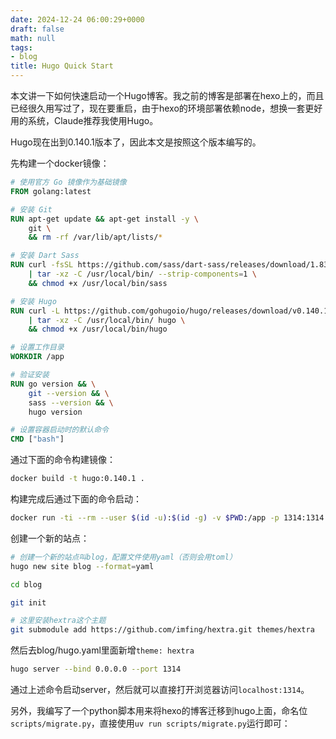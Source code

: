 ```yaml
---
date: 2024-12-24 06:00:29+0000
draft: false
math: null
tags:
- blog
title: Hugo Quick Start
---
```


本文讲一下如何快速启动一个Hugo博客。我之前的博客是部署在hexo上的，而且已经很久用写过了，现在要重启，由于hexo的环境部署依赖node，想换一套更好用的系统，Claude推荐我使用Hugo。

<!--more-->

Hugo现在出到0.140.1版本了，因此本文是按照这个版本编写的。

先构建一个docker镜像：

```dockerfile
# 使用官方 Go 镜像作为基础镜像
FROM golang:latest

# 安装 Git
RUN apt-get update && apt-get install -y \
    git \
    && rm -rf /var/lib/apt/lists/*

# 安装 Dart Sass
RUN curl -fsSL https://github.com/sass/dart-sass/releases/download/1.83.0/dart-sass-1.83.0-linux-x64.tar.gz \
    | tar -xz -C /usr/local/bin/ --strip-components=1 \
    && chmod +x /usr/local/bin/sass

# 安装 Hugo
RUN curl -L https://github.com/gohugoio/hugo/releases/download/v0.140.1/hugo_0.140.1_linux-amd64.tar.gz \
    | tar -xz -C /usr/local/bin/ hugo \
    && chmod +x /usr/local/bin/hugo

# 设置工作目录
WORKDIR /app

# 验证安装
RUN go version && \
    git --version && \
    sass --version && \
    hugo version

# 设置容器启动时的默认命令
CMD ["bash"]
```

通过下面的命令构建镜像：

```bash
docker build -t hugo:0.140.1 .
```

构建完成后通过下面的命令启动：

```bash
docker run -ti --rm --user $(id -u):$(id -g) -v $PWD:/app -p 1314:1314 hugo:0.140.1 bash
```

创建一个新的站点：

```bash
# 创建一个新的站点叫blog，配置文件使用yaml（否则会用toml）
hugo new site blog --format=yaml

cd blog

git init

# 这里安装hextra这个主题
git submodule add https://github.com/imfing/hextra.git themes/hextra
```

然后去blog/hugo.yaml里面新增`theme: hextra`

```bash
hugo server --bind 0.0.0.0 --port 1314
```

通过上述命令启动server，然后就可以直接打开浏览器访问`localhost:1314`。

另外，我编写了一个python脚本用来将hexo的博客迁移到hugo上面，命名位`scripts/migrate.py`，直接使用`uv run scripts/migrate.py`运行即可：